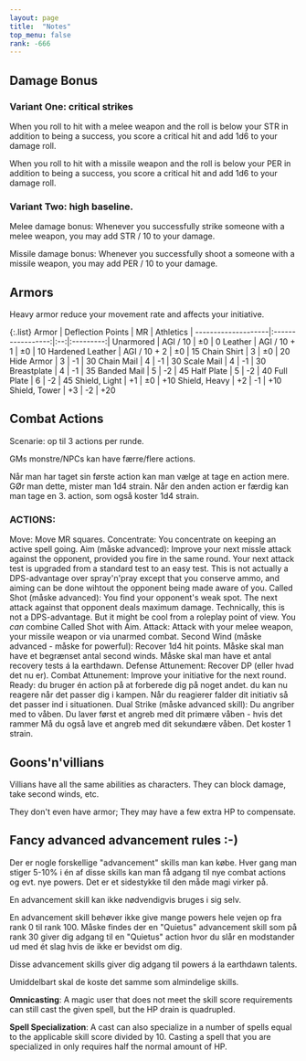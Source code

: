 ```yaml
---
layout: page
title:  "Notes"
top_menu: false
rank: -666
---
```


## Damage Bonus

### Variant One: critical strikes
When you roll to hit with a melee weapon and the roll is below
your STR in addition to being a success, you score a critical hit
and add 1d6 to your damage roll.

When you roll to hit with a missile weapon and the roll is below
your PER in addition to being a success, you score a critical hit
and add 1d6 to your damage roll.


### Variant Two: high baseline.

Melee damage bonus: Whenever you successfully strike someone
with a melee weapon, you may add STR / 10 to your damage.

Missile damage bonus: Whenever you successfully shoot a someone
with a missile weapon, you may add PER / 10 to your damage.

## Armors

Heavy armor reduce your movement rate and affects your initiative.

{:.list}
Armor               | Deflection Points | MR | Athletics |
--------------------|:-----------------:|:--:|:---------:|
Unarmored           |   AGI / 10        | ±0 |  0
Leather             |   AGI / 10 + 1    | ±0 |  10
Hardened Leather    |   AGI / 10 + 2    | ±0 |  15
Chain Shirt         |   3               | ±0 |  20
Hide Armor          |   3               | -1 |  30
Chain Mail          |   4               | -1 |  30
Scale Mail          |   4               | -1 |  30
Breastplate         |   4               | -1 |  35
Banded Mail         |   5               | -2 |  45
Half Plate          |   5               | -2 |  40
Full Plate          |   6               | -2 |  45
Shield, Light	    |   +1              | ±0 | +10
Shield, Heavy	    |   +2              | -1 | +10
Shield, Tower	    |   +3              | -2 | +20


## Combat Actions

Scenarie: op til 3 actions per runde.

GMs monstre/NPCs kan have færre/flere actions.

Når man har taget sin første action kan man vælge at
tage en action mere. GØr man dette, mister man 1d4 strain.
Når den anden action er færdig kan man tage en 3. action,
som også koster 1d4 strain.


### ACTIONS:

Move:
    Move MR squares.
Concentrate:
    You concentrate on keeping an active spell going.
Aim (måske advanced):
    Improve your next missle attack against the opponent,
    provided you fire in the same round.
    Your next attack test is upgraded from a standard test
    to an easy test. This is not actually a DPS-advantage
    over spray'n'pray except that you conserve ammo, and
    aiming can be done wihtout the opponent being made
    aware of you.
Called Shot (måske advanced):
    You find your opponent's weak spot. The next attack
    against that opponent deals maximum damage.
    Technically, this is not a DPS-advantage.
    But it might be cool from a roleplay point of view.
    You *can* combine Called Shot with Aim.
Attack:
    Attack with your melee weapon, your missile weapon
    or via unarmed combat.
Second Wind (måske advanced - måske for powerful):
    Recover 1d4 hit points.
    Måske skal man have et begrænset antal second winds.
    Måske skal man have et antal recovery tests á la earthdawn.
Defense Attunement:
    Recover DP (eller hvad det nu er).
Combat Attunement:
    Improve your initiative for the next round.
Ready:
    du bruger én action på at forberede dig på noget andet.
    du kan nu reagere når det passer dig i kampen.
    Når du reagierer falder dit initiativ så det passer
    ind i situationen.
Dual Strike (måske advanced skill):
    Du angriber med to våben.
    Du laver først et angreb med dit primære våben - hvis det rammer
    Må du også lave et angreb med dit sekundære våben.
    Det koster 1 strain.





## Goons'n'villians

Villians have all the same abilities as characters.
They can block damage, take second winds, etc.

They don't even have armor; They may have a few extra HP to compensate.



## Fancy advanced advancement rules :-)


Der er nogle forskellige "advancement" skills man kan købe.
Hver gang man stiger 5-10% i én af disse skills kan man få adgang
til nye combat actions og evt. nye powers. Det er et sidestykke
til den måde magi virker på.

En advancement skill kan ikke nødvendigvis bruges i sig selv.

En advancement skill behøver ikke give mange powers hele vejen op
fra rank 0 til rank 100. Måske findes der en "Quietus" advancement
skill som på rank 30 giver dig adgang til en "Quietus" action
hvor du slår en modstander ud med ét slag hvis de ikke er bevidst om
dig.

Disse advancement skills giver dig adgang til powers á la earthdawn
talents.

Umiddelbart skal de koste det samme som almindelige skills.

**Omnicasting**:
A magic user that does not meet the skill score requirements
can still cast the given spell, but the HP drain is quadrupled.

**Spell Specialization**:
A cast can also specialize in a number of spells equal to the applicable skill score divided by 10.
Casting a spell that you are specialized in only requires half the normal amount of HP.
